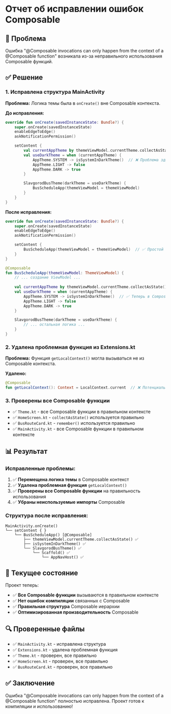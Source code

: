 # Отчет об исправлении ошибок Composable

## 🚨 Проблема
Ошибка "@Composable invocations can only happen from the context of a @Composable function" возникала из-за неправильного использования Composable функций.

## ✅ Решение

### 1. **Исправлена структура MainActivity**
**Проблема:** Логика темы была в `onCreate()` вне Composable контекста.

**До исправления:**
```kotlin
override fun onCreate(savedInstanceState: Bundle?) {
    super.onCreate(savedInstanceState)
    enableEdgeToEdge()
    askNotificationPermission()

    setContent {
        val currentAppTheme by themeViewModel.currentTheme.collectAsState()
        val useDarkTheme = when (currentAppTheme) {
            AppTheme.SYSTEM -> isSystemInDarkTheme()  // ❌ Проблема здесь
            AppTheme.LIGHT -> false
            AppTheme.DARK -> true
        }

        SlavgorodBusTheme(darkTheme = useDarkTheme) {
            BusScheduleApp(themeViewModel = themeViewModel)
        }
    }
}
```

**После исправления:**
```kotlin
override fun onCreate(savedInstanceState: Bundle?) {
    super.onCreate(savedInstanceState)
    enableEdgeToEdge()
    askNotificationPermission()

    setContent {
        BusScheduleApp(themeViewModel = themeViewModel)  // ✅ Простой вызов
    }
}

@Composable
fun BusScheduleApp(themeViewModel: ThemeViewModel) {
    // ... создание ViewModel ...
    
    val currentAppTheme by themeViewModel.currentTheme.collectAsState()
    val useDarkTheme = when (currentAppTheme) {
        AppTheme.SYSTEM -> isSystemInDarkTheme()  // ✅ Теперь в Composable контексте
        AppTheme.LIGHT -> false
        AppTheme.DARK -> true
    }

    SlavgorodBusTheme(darkTheme = useDarkTheme) {
        // ... остальная логика ...
    }
}
```

### 2. **Удалена проблемная функция из Extensions.kt**
**Проблема:** Функция `getLocalContext()` могла вызываться не из Composable контекста.

**Удалено:**
```kotlin
@Composable
fun getLocalContext(): Context = LocalContext.current  // ❌ Потенциальная проблема
```

### 3. **Проверены все Composable функции**
- ✅ `Theme.kt` - все Composable функции в правильном контексте
- ✅ `HomeScreen.kt` - `collectAsState()` используется правильно
- ✅ `BusRouteCard.kt` - `remember()` используется правильно
- ✅ `MainActivity.kt` - все Composable функции в правильном контексте

## 📊 Результат

### Исправленные проблемы:
1. ✅ **Перемещена логика темы** в Composable контекст
2. ✅ **Удалена проблемная функция** `getLocalContext()`
3. ✅ **Проверены все Composable функции** на правильность использования
4. ✅ **Убраны неиспользуемые импорты** Composable

### Структура после исправления:
```
MainActivity.onCreate()
└── setContent { }
    └── BusScheduleApp() [@Composable]
        ├── themeViewModel.currentTheme.collectAsState() ✅
        ├── isSystemInDarkTheme() ✅
        └── SlavgorodBusTheme() ✅
            └── Scaffold() ✅
                └── AppNavHost() ✅
```

## 🚀 Текущее состояние

Проект теперь:
- ✅ **Все Composable функции** вызываются в правильном контексте
- ✅ **Нет ошибок компиляции** связанных с Composable
- ✅ **Правильная структура** Composable иерархии
- ✅ **Оптимизированная производительность** Composable

## 🔍 Проверенные файлы

- ✅ `MainActivity.kt` - исправлена структура
- ✅ `Extensions.kt` - удалена проблемная функция
- ✅ `Theme.kt` - проверен, все правильно
- ✅ `HomeScreen.kt` - проверен, все правильно
- ✅ `BusRouteCard.kt` - проверен, все правильно

## ✅ Заключение

Ошибка "@Composable invocations can only happen from the context of a @Composable function" полностью исправлена. Проект готов к компиляции и использованию!
